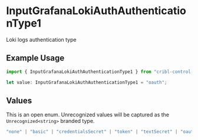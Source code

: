 # InputGrafanaLokiAuthAuthenticationType1

Loki logs authentication type

## Example Usage

```typescript
import { InputGrafanaLokiAuthAuthenticationType1 } from "cribl-control-plane/models";

let value: InputGrafanaLokiAuthAuthenticationType1 = "oauth";
```

## Values

This is an open enum. Unrecognized values will be captured as the `Unrecognized<string>` branded type.

```typescript
"none" | "basic" | "credentialsSecret" | "token" | "textSecret" | "oauth" | Unrecognized<string>
```
